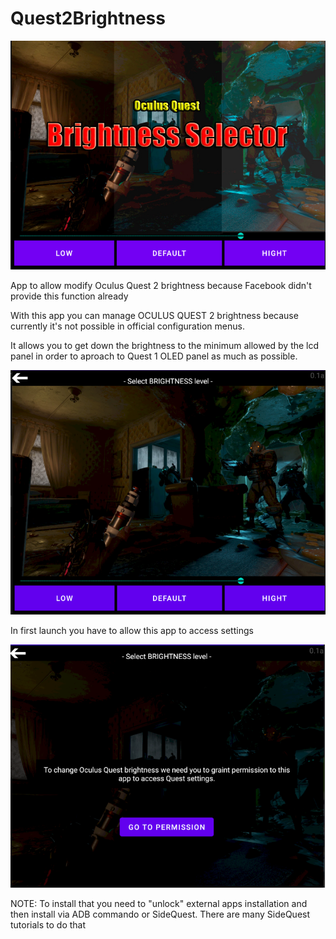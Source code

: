 # Quest2Brightness

![](_BUILDS/Screenshots/Splash.jpg)

App to allow modify Oculus Quest 2 brightness because Facebook didn't provide this function already

With this app you can manage OCULUS QUEST 2 brightness because currently it's not possible in official configuration menus.

It allows you to get down the brightness to the minimum allowed by the lcd panel in order to aproach to Quest 1 OLED panel as much as possible.

![](_BUILDS/Screenshots/3_working.PNG)

In first launch you have to allow this app to access settings

![](_BUILDS/Screenshots/1_permission.PNG)

NOTE: To install that you need to "unlock" external apps installation and then install via ADB commando or SideQuest. There are many SideQuest tutorials to do that

